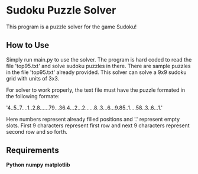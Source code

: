 # Sudoku Puzzle Solver
This program is a puzzle solver for the game Sudoku!
## How to Use
Simply run main.py to use the solver. The program is hard coded to read the file 'top95.txt' and solve sudoku puzzles in there. There are sample puzzles in the file 'top95.txt' already provided. This solver can solve a 9x9 sudoku grid with units of 3x3. 

For solver to work properly, the text file must have the puzzle formated in the following formate:

'4..5..7....1..2.8......79...36.4...2...2......8..3...6...9.85..1....58..3..6...1.'

Here numbers represent already filled positions and '.' represent empty slots. First 9 characters represent first row and next 9 characters represent second row and so forth.
## Requirements
**Python**
**numpy**
**matplotlib**
